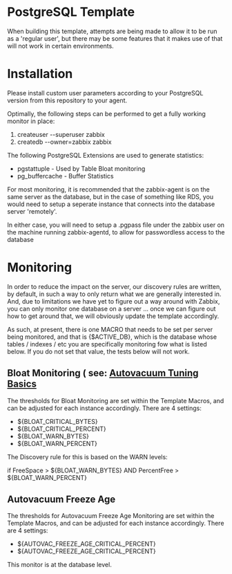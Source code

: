 # PostgreSQL Template

When building this template, attempts are being made to allow it
to be run as a 'regular user', but there may be some features that
it makes use of that will not work in certain environments.

# Installation

Please install custom user parameters according to your PostgreSQL version from this repository to your agent.

Optimally, the following steps can be performed to get a fully working
monitor in place:

1. createuser --superuser zabbix
2. createdb --owner=zabbix zabbix

The following PostgreSQL Extensions are used to generate statistics:

- pgstattuple
        - Used by Table Bloat monitoring
- pg_buffercache
        - Buffer Statistics

For most monitoring, it is recommended that the zabbix-agent is on the same
server as the database, but in the case of something like RDS, you would need
to setup a seperate instance that connects into the database server 'remotely'.

In either case, you will need to setup a .pgpass file under the zabbix user on
the machine running zabbix-agentd, to allow for passwordless access to the
database

# Monitoring

In order to reduce the impact on the server, our discovery rules are written, by
default, in such a way to only return what we are generally interested in.  And, 
due to limitations we have yet to figure out a way around with Zabbix, you can
only monitor one database on a server ... once we can figure out how to get around
that, we will obviously update the template accordingly.

As such, at present, there is one MACRO that needs to be set per server being monitored,
and that is {$ACTIVE_DB}, which is the database whose tables / indexes / etc you are
specifically monitoring fow what is listed below.  If you do not set that value, the 
tests below will not work.

## Bloat Monitoring ( see: [Autovacuum Tuning Basics](https://blog.2ndquadrant.com/autovacuum-tuning-basics/)

The thresholds for Bloat Monitoring are set within the Template Macros, and can be
adjusted for each instance accordingly.  There are 4 settings:

- ${BLOAT_CRITICAL_BYTES}
- ${BLOAT_CRITICAL_PERCENT}
- ${BLOAT_WARN_BYTES}
- ${BLOAT_WARN_PERCENT}

The Discovery rule for this is based on the WARN levels:

  if FreeSpace > ${BLOAT_WARN_BYTES} AND PercentFree > ${BLOAT_WARN_PERCENT}

## Autovacuum Freeze Age 

The thresholds for Autovacuum Freeze Age Monitoring are set within the Template 
Macros, and can be adjusted for each instance accordingly.  There are 4 settings:

- ${AUTOVAC_FREEZE_AGE_CRITICAL_PERCENT}
- ${AUTOVAC_FREEZE_AGE_CRITICAL_PERCENT}

This monitor is at the database level.
